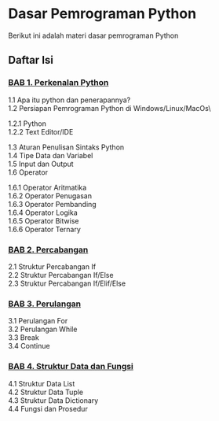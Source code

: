 # Dasar Pemrograman Python

Berikut ini adalah materi dasar pemrograman Python

## Daftar Isi

### [BAB 1. Perkenalan Python](https://github.com/zer0-911/Python-Dasar/tree/master/Modul%201%20Perkenalan%20Python)

1.1 Apa itu python dan penerapannya?\
1.2 Persiapan Pemrograman Python di Windows/Linux/MacOs\

1.2.1 Python\
1.2.2 Text Editor/IDE

1.3 Aturan Penulisan Sintaks Python\
1.4 Tipe Data dan Variabel\
1.5 Input dan Output\
1.6 Operator

1.6.1 Operator Aritmatika\
1.6.2 Operator Penugasan\
1.6.3 Operator Pembanding\
1.6.4 Operator Logika\
1.6.5 Operator Bitwise\
1.6.6 Operator Ternary

### [BAB 2. Percabangan](https://github.com/zer0-911/Python-Dasar/tree/master/Modul%202%20Percabangan)

2.1 Struktur Percabangan If\
2.2 Struktur Percabangan If/Else\
2.3 Struktur Percabangan If/Elif/Else

### [BAB 3. Perulangan](https://github.com/zer0-911/Python-Dasar/tree/master/Modul%203%20Perulangan)

3.1 Perulangan For\
3.2 Perulangan While\
3.3 Break\
3.4 Continue

### [BAB 4. Struktur Data dan Fungsi](https://github.com/zer0-911/Python-Dasar/tree/master/Modul%204%20Struktur%20Data%20dan%20Fungsi)

4.1 Struktur Data List\
4.2 Struktur Data Tuple\
4.3 Struktur Data Dictionary\
4.4 Fungsi dan Prosedur

